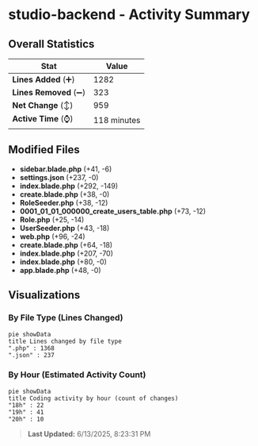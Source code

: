 # studio-backend - Activity Summary 

## Overall Statistics

| Stat                   | Value                                                             |
| ---------------------- | ----------------------------------------------------------------- |
| **Lines Added** (➕)   | 1282                                          |
| **Lines Removed** (➖) | 323                                        |
| **Net Change** (↕)    | 959                |
| **Active Time** (⌚)   | 118 minutes |


## Modified Files
- **sidebar.blade.php** (+41, -6)
- **settings.json** (+237, -0)
- **index.blade.php** (+292, -149)
- **create.blade.php** (+38, -0)
- **RoleSeeder.php** (+38, -12)
- **0001_01_01_000000_create_users_table.php** (+73, -12)
- **Role.php** (+25, -14)
- **UserSeeder.php** (+43, -18)
- **web.php** (+96, -24)
- **create.blade.php** (+64, -18)
- **index.blade.php** (+207, -70)
- **index.blade.php** (+80, -0)
- **app.blade.php** (+48, -0)

## Visualizations

### By File Type (Lines Changed)

```mermaid
pie showData
title Lines changed by file type
".php" : 1368
".json" : 237
```

### By Hour (Estimated Activity Count)

```mermaid
pie showData
title Coding activity by hour (count of changes)
"18h" : 22
"19h" : 41
"20h" : 10
```


> **Last Updated:** 6/13/2025, 8:23:31 PM